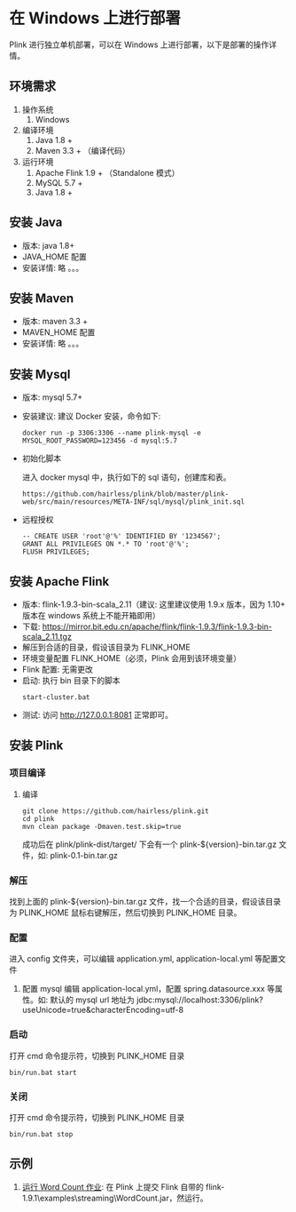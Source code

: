 # 在 Windows 上进行部署
Plink 进行独立单机部署，可以在 Windows 上进行部署，以下是部署的操作详情。

## 环境需求
1. 操作系统
    1. Windows
2. 编译环境
    1. Java 1.8 +
    2. Maven 3.3 + （编译代码）
3. 运行环境
    1. Apache Flink 1.9 + （Standalone 模式）
    2. MySQL 5.7 +
    3. Java 1.8 +

## 安装 Java

* 版本: java 1.8+
* JAVA_HOME 配置
* 安装详情: 略 。。。

## 安装 Maven

* 版本: maven 3.3 +
* MAVEN_HOME 配置
* 安装详情: 略 。。。

## 安装 Mysql

* 版本: mysql 5.7+
* 安装建议: 建议 Docker 安装，命令如下:
    ```shell
    docker run -p 3306:3306 --name plink-mysql -e MYSQL_ROOT_PASSWORD=123456 -d mysql:5.7
    ```
* 初始化脚本

    进入 docker mysql 中，执行如下的 sql 语句，创建库和表。
    ```
    https://github.com/hairless/plink/blob/master/plink-web/src/main/resources/META-INF/sql/mysql/plink_init.sql
    ```
* 远程授权
    ```shell
    -- CREATE USER 'root'@'%' IDENTIFIED BY '1234567';
    GRANT ALL PRIVILEGES ON *.* TO 'root'@'%';
    FLUSH PRIVILEGES;
    ```

## 安装 Apache Flink

* 版本: flink-1.9.3-bin-scala_2.11（建议: 这里建议使用 1.9.x 版本，因为 1.10+ 版本在 windows 系统上不能开箱即用）
* 下载: <https://mirror.bit.edu.cn/apache/flink/flink-1.9.3/flink-1.9.3-bin-scala_2.11.tgz>
* 解压到合适的目录，假设该目录为 FLINK_HOME
* 环境变量配置 FLINK_HOME（必须，Plink 会用到该环境变量）
* Flink 配置: 无需更改
* 启动: 执行 bin 目录下的脚本
    ```shell
    start-cluster.bat
    ```
* 测试: 访问 <http://127.0.0.1:8081> 正常即可。

## 安装 Plink
### 项目编译
1. 编译
    ```shell
    git clone https://github.com/hairless/plink.git
    cd plink
    mvn clean package -Dmaven.test.skip=true
    ```
    成功后在 plink/plink-dist/target/ 下会有一个 plink-${version}-bin.tar.gz 文件，如: plink-0.1-bin.tar.gz 

### 解压
找到上面的 plink-${version}-bin.tar.gz 文件，找一个合适的目录，假设该目录为 PLINK_HOME 鼠标右键解压，然后切换到 PLINK_HOME 目录。

### 配置
进入 config 文件夹，可以编辑 application.yml, application-local.yml 等配置文件
    
1. 配置 mysql
    编辑 application-local.yml，配置 spring.datasource.xxx 等属性。如: 默认的 mysql url 地址为 jdbc:mysql://localhost:3306/plink?useUnicode=true&characterEncoding=utf-8

### 启动
打开 cmd 命令提示符，切换到 PLINK_HOME 目录

```shell
bin/run.bat start
```

### 关闭
打开 cmd 命令提示符，切换到 PLINK_HOME 目录

```shell
bin/run.bat stop
```

## 示例
1. [运行 Word Count 作业](manual/manual-run-word-count.md): 在 Plink 上提交 Flink 自带的 flink-1.9.1\examples\streaming\WordCount.jar，然运行。